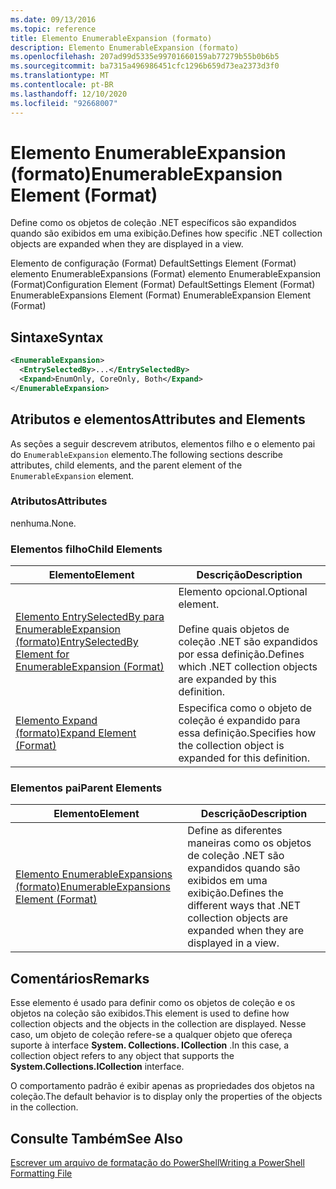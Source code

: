 ```yaml
---
ms.date: 09/13/2016
ms.topic: reference
title: Elemento EnumerableExpansion (formato)
description: Elemento EnumerableExpansion (formato)
ms.openlocfilehash: 207ad99d5335e99701660159ab77279b55b0b6b5
ms.sourcegitcommit: ba7315a496986451cfc1296b659d73ea2373d3f0
ms.translationtype: MT
ms.contentlocale: pt-BR
ms.lasthandoff: 12/10/2020
ms.locfileid: "92668007"
---
```

# <a name="enumerableexpansion-element-format"></a><span data-ttu-id="f52e9-103">Elemento EnumerableExpansion (formato)</span><span class="sxs-lookup"><span data-stu-id="f52e9-103">EnumerableExpansion Element (Format)</span></span>

<span data-ttu-id="f52e9-104">Define como os objetos de coleção .NET específicos são expandidos quando são exibidos em uma exibição.</span><span class="sxs-lookup"><span data-stu-id="f52e9-104">Defines how specific .NET collection objects are expanded when they are displayed in a view.</span></span>

<span data-ttu-id="f52e9-105">Elemento de configuração (Format) DefaultSettings Element (Format) elemento EnumerableExpansions (Format) elemento EnumerableExpansion (Format)</span><span class="sxs-lookup"><span data-stu-id="f52e9-105">Configuration Element (Format) DefaultSettings Element (Format) EnumerableExpansions Element (Format) EnumerableExpansion Element (Format)</span></span>

## <a name="syntax"></a><span data-ttu-id="f52e9-106">Sintaxe</span><span class="sxs-lookup"><span data-stu-id="f52e9-106">Syntax</span></span>

```xml
<EnumerableExpansion>
  <EntrySelectedBy>...</EntrySelectedBy>
  <Expand>EnumOnly, CoreOnly, Both</Expand>
</EnumerableExpansion>
```

## <a name="attributes-and-elements"></a><span data-ttu-id="f52e9-107">Atributos e elementos</span><span class="sxs-lookup"><span data-stu-id="f52e9-107">Attributes and Elements</span></span>

<span data-ttu-id="f52e9-108">As seções a seguir descrevem atributos, elementos filho e o elemento pai do `EnumerableExpansion` elemento.</span><span class="sxs-lookup"><span data-stu-id="f52e9-108">The following sections describe attributes, child elements, and the parent element of the `EnumerableExpansion` element.</span></span>

### <a name="attributes"></a><span data-ttu-id="f52e9-109">Atributos</span><span class="sxs-lookup"><span data-stu-id="f52e9-109">Attributes</span></span>

<span data-ttu-id="f52e9-110">nenhuma.</span><span class="sxs-lookup"><span data-stu-id="f52e9-110">None.</span></span>

### <a name="child-elements"></a><span data-ttu-id="f52e9-111">Elementos filho</span><span class="sxs-lookup"><span data-stu-id="f52e9-111">Child Elements</span></span>

|<span data-ttu-id="f52e9-112">Elemento</span><span class="sxs-lookup"><span data-stu-id="f52e9-112">Element</span></span>|<span data-ttu-id="f52e9-113">Descrição</span><span class="sxs-lookup"><span data-stu-id="f52e9-113">Description</span></span>|
|-------------|-----------------|
|[<span data-ttu-id="f52e9-114">Elemento EntrySelectedBy para EnumerableExpansion (formato)</span><span class="sxs-lookup"><span data-stu-id="f52e9-114">EntrySelectedBy Element for EnumerableExpansion (Format)</span></span>](./entryselectedby-element-for-enumerableexpansion-format.md)|<span data-ttu-id="f52e9-115">Elemento opcional.</span><span class="sxs-lookup"><span data-stu-id="f52e9-115">Optional element.</span></span><br /><br /> <span data-ttu-id="f52e9-116">Define quais objetos de coleção .NET são expandidos por essa definição.</span><span class="sxs-lookup"><span data-stu-id="f52e9-116">Defines which .NET collection objects are expanded by this definition.</span></span>|
|[<span data-ttu-id="f52e9-117">Elemento Expand (formato)</span><span class="sxs-lookup"><span data-stu-id="f52e9-117">Expand Element (Format)</span></span>](./expand-element-format.md)|<span data-ttu-id="f52e9-118">Especifica como o objeto de coleção é expandido para essa definição.</span><span class="sxs-lookup"><span data-stu-id="f52e9-118">Specifies how the collection object is expanded for this definition.</span></span>|

### <a name="parent-elements"></a><span data-ttu-id="f52e9-119">Elementos pai</span><span class="sxs-lookup"><span data-stu-id="f52e9-119">Parent Elements</span></span>

|<span data-ttu-id="f52e9-120">Elemento</span><span class="sxs-lookup"><span data-stu-id="f52e9-120">Element</span></span>|<span data-ttu-id="f52e9-121">Descrição</span><span class="sxs-lookup"><span data-stu-id="f52e9-121">Description</span></span>|
|-------------|-----------------|
|[<span data-ttu-id="f52e9-122">Elemento EnumerableExpansions (formato)</span><span class="sxs-lookup"><span data-stu-id="f52e9-122">EnumerableExpansions Element (Format)</span></span>](./enumerableexpansions-element-format.md)|<span data-ttu-id="f52e9-123">Define as diferentes maneiras como os objetos de coleção .NET são expandidos quando são exibidos em uma exibição.</span><span class="sxs-lookup"><span data-stu-id="f52e9-123">Defines the different ways that .NET collection objects are expanded when they are displayed in a view.</span></span>|

## <a name="remarks"></a><span data-ttu-id="f52e9-124">Comentários</span><span class="sxs-lookup"><span data-stu-id="f52e9-124">Remarks</span></span>

<span data-ttu-id="f52e9-125">Esse elemento é usado para definir como os objetos de coleção e os objetos na coleção são exibidos.</span><span class="sxs-lookup"><span data-stu-id="f52e9-125">This element is used to define how collection objects and the objects in the collection are displayed.</span></span> <span data-ttu-id="f52e9-126">Nesse caso, um objeto de coleção refere-se a qualquer objeto que ofereça suporte à interface  **System. Collections. ICollection** .</span><span class="sxs-lookup"><span data-stu-id="f52e9-126">In this case, a collection object refers to any object that supports the  **System.Collections.ICollection** interface.</span></span>

<span data-ttu-id="f52e9-127">O comportamento padrão é exibir apenas as propriedades dos objetos na coleção.</span><span class="sxs-lookup"><span data-stu-id="f52e9-127">The default behavior is to display only the properties of the objects in the collection.</span></span>

## <a name="see-also"></a><span data-ttu-id="f52e9-128">Consulte Também</span><span class="sxs-lookup"><span data-stu-id="f52e9-128">See Also</span></span>

[<span data-ttu-id="f52e9-129">Escrever um arquivo de formatação do PowerShell</span><span class="sxs-lookup"><span data-stu-id="f52e9-129">Writing a PowerShell Formatting File</span></span>](./writing-a-powershell-formatting-file.md)
